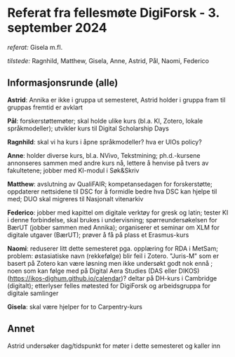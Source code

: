 # Referat fra fellesmøte DigiForsk - 3. september 2024

*referat:* Gisela m.fl.

*tilstede:* Ragnhild, Matthew, Gisela, Anne, Astrid, Pål, Naomi, Federico

## Informasjonsrunde (alle)

**Astrid**: Annika er ikke i gruppa ut semesteret, Astrid holder i gruppa fram til gruppas fremtid er avklart

**Pål**: forskerstøttemøter; skal holde ulike kurs (bl.a. KI, Zotero, lokale språkmodeller); utvikler kurs til Digital Scholarship Days

**Ragnhild**: skal vi ha kurs i åpne språkmodeller? hva er UIOs policy?

**Anne**: holder diverse kurs, bl.a. NVivo, Tekstmining; ph.d.-kursene annonseres sammen med andre kurs nå, lettere å henvise på tvers av fakultetene; jobber med KI-modul i Søk&Skriv

**Matthew**: avslutning av QualiFAIR; kompetansedagen for forskerstøtte; oppdaterer nettsidene til DSC for å formidle bedre hva DSC kan hjelpe til med; DUO skal migreres til Nasjonalt vitenarkiv

**Federico**: jobber med kapittel om digitale verktøy for gresk og latin; tester KI i denne forbindelse, skal brukes i undervisning; spørreundersøkelsen for BærUT (jobber sammen med Annika); organiserer et  seminar om XLM for digitale utgaver (BærUT); prøver å få på plass et Erasmus-kurs

**Naomi**: reduserer litt dette semesteret pga. opplæring for RDA i MetSam; problem: østasiatiske navn (rekkefølge) blir feil i Zotero. "Juris-M" som er basert på Zotero kan være løsning men ikke undersøkt godt nok ennå ; noen som kan følge med på Digital Aera Studies (DAS eller DIKOS) (https://ikos-dighum.github.io/calendar)?  deltar på DH-kurs i Cambridge (digitalt); etterlyser felles møtested for DigiForsk og arbeidsgruppa for digitale samlinger

**Gisela**: skal være hjelper for to Carpentry-kurs


## Annet

Astrid undersøker dag/tidspunkt for møter i dette semesteret og kaller inn

